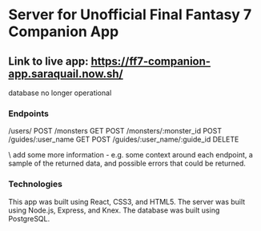 # Server for Unofficial Final Fantasy 7 Companion App

## Link to live app: https://ff7-companion-app.saraquail.now.sh/
database no longer operational

### Endpoints

/users/ POST
/monsters GET POST
/monsters/:monster_id POST
/guides/:user_name GET POST
/guides/:user_name/:guide_id DELETE

\\ add some more information - e.g. some context around each endpoint, a sample of the returned data, and possible errors that could be returned.

### Technologies

This app was built using React, CSS3, and HTML5.
The server was built using Node.js, Express, and Knex.
The database was built using PostgreSQL.
